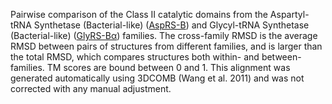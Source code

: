 Pairwise comparison of the Class II catalytic domains from the Aspartyl-tRNA Synthetase (Bacterial-like) (<a href='/class2/asp1'>AspRS-B</a>) and Glycyl-tRNA Synthetase (Bacterial-like) (<a href='/class2/gly2'>GlyRS-Bα</a>) families. 
	The cross-family RMSD is the average RMSD between pairs of structures from different families, and is
	 larger than the total RMSD, which compares structures both within- and between-families. TM scores are bound between 0 and 1. 
	 This alignment was generated automatically using 3DCOMB (Wang et al. 2011) and was not corrected with any manual adjustment.
